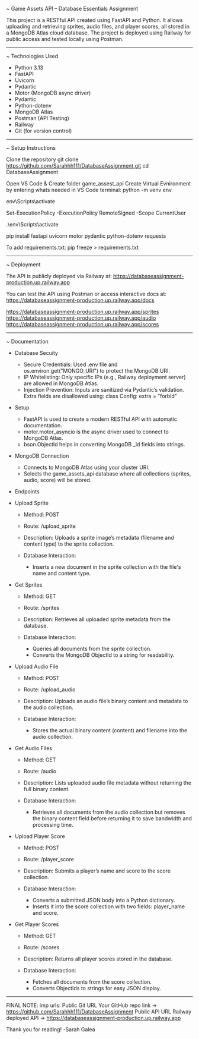 ~ Game Assets API – Database Essentials Assignment

This project is a RESTful API created using FastAPI and Python. It allows uploading and retrieving sprites, audio files, and player scores, all stored in a MongoDB Atlas cloud database. The project is deployed using Railway for public access and tested locally using Postman.

---

~ Technologies Used

- Python 3.13
- FastAPI
- Uvicorn
- Pydantic
- Motor (MongoDB async driver)
- Pydantic
- Python-dotenv
- MongoDB Atlas
- Postman (API Testing)
- Railway 
- Git (for version control)

---

~ Setup Instructions

Clone the repository
git clone https://github.com/Sarahhh111/DatabaseAssignment.git
cd DatabaseAssignment


Open VS Code & Create folder game_assest_api
Create Virtual Evnironment by entering whats needed in VS Code terminal:
python -m venv env

env\Scripts\activate

Set-ExecutionPolicy -ExecutionPolicy RemoteSigned -Scope CurrentUser

.\env\Scripts\activate

pip install fastapi uvicorn motor pydantic python-dotenv requests

To add requirements.txt:
pip freeze > requirements.txt

---

~ Deployment

The API is publicly deployed via Railway at:
https://databaseassignment-production.up.railway.app

You can test the API using Postman or access interactive docs at:
https://databaseassignment-production.up.railway.app/docs

https://databaseassignment-production.up.railway.app/sprites
https://databaseassignment-production.up.railway.app/audio
https://databaseassignment-production.up.railway.app/scores

---

~ Documentation

- Database Secuity
    - Secure Credentials: Used .env file and os.environ.get("MONGO_URI") to protect the MongoDB URI.
    - IP Whitelisting: Only specific IPs (e.g., Railway deployment server) are allowed in MongoDB Atlas.
    - Injection Prevention: Inputs are sanitized via Pydantic’s validation. Extra fields are disallowed using:
        class Config:
         extra = "forbid"

- Setup
    - FastAPI is used to create a modern RESTful API with automatic documentation.
    - motor.motor_asyncio is the async driver used to connect to MongoDB Atlas.
    - bson.ObjectId helps in converting MongoDB _id fields into strings.

- MongoDB Connection
    - Connects to MongoDB Atlas using your cluster URI.
    - Selects the game_assets_api database where all collections (sprites, audio, score) will be stored.

- Endpoints
- Upload Sprite
    - Method: POST
    - Route: /upload_sprite
    - Description: Uploads a sprite image’s metadata (filename and content type) to the sprite collection.

    - Database Interaction:
        - Inserts a new document in the sprite collection with the file's name and content type.

- Get Sprites
    - Method: GET
    - Route: /sprites
    - Description: Retrieves all uploaded sprite metadata from the database.

    - Database Interaction:
        - Queries all documents from the sprite collection.
        - Converts the MongoDB ObjectId to a string for readability.


- Upload Audio File
    - Method: POST
    - Route: /upload_audio
    - Description: Uploads an audio file’s binary content and metadata to the audio collection.

    - Database Interaction:
        - Stores the actual binary content (content) and filename into the audio collection.

- Get Audio Files
    - Method: GET
    - Route: /audio
    - Description: Lists uploaded audio file metadata without returning the full binary content.

    - Database Interaction:
        - Retrieves all documents from the audio collection but removes the binary content field before returning it to save bandwidth and processing time.


- Upload Player Score
    - Method: POST
    - Route: /player_score
    - Description: Submits a player’s name and score to the score collection.

    - Database Interaction:
        - Converts a submitted JSON body into a Python dictionary.
        - Inserts it into the score collection with two fields: player_name and score.

- Get Player Scores
    - Method: GET
    - Route: /scores
    - Description: Returns all player scores stored in the database.

    - Database Interaction:
        - Fetches all documents from the score collection.
        - Converts ObjectIds to strings for easy JSON display.

---

FINAL NOTE:
imp urls:
Public Git URL	Your GitHub repo link → https://github.com/Sarahhh111/DatabaseAssignment
Public API URL	Railway deployed API → https://databaseassignment-production.up.railway.app

Thank you for reading!
-Sarah Galea